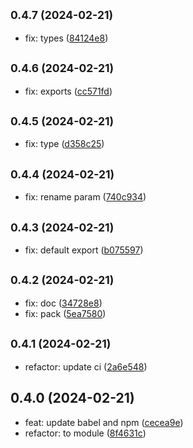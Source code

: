 ## <small>0.4.7 (2024-02-21)</small>

* fix: types ([84124e8](https://github.com/rosmarinus-project/common-plugins/commit/84124e8))



## <small>0.4.6 (2024-02-21)</small>

* fix: exports ([cc571fd](https://github.com/rosmarinus-project/common-plugins/commit/cc571fd))



## <small>0.4.5 (2024-02-21)</small>

* fix: type ([d358c25](https://github.com/rosmarinus-project/common-plugins/commit/d358c25))



## <small>0.4.4 (2024-02-21)</small>

* fix: rename param ([740c934](https://github.com/rosmarinus-project/common-plugins/commit/740c934))



## <small>0.4.3 (2024-02-21)</small>

* fix: default export ([b075597](https://github.com/rosmarinus-project/common-plugins/commit/b075597))



## <small>0.4.2 (2024-02-21)</small>

* fix: doc ([34728e8](https://github.com/rosmarinus-project/common-plugins/commit/34728e8))
* fix: pack ([5ea7580](https://github.com/rosmarinus-project/common-plugins/commit/5ea7580))



## <small>0.4.1 (2024-02-21)</small>

* refactor: update ci ([2a6e548](https://github.com/rosmarinus-project/common-plugins/commit/2a6e548))



## 0.4.0 (2024-02-21)

* feat: update babel and npm ([cecea9e](https://github.com/rosmarinus-project/common-plugins/commit/cecea9e))
* refactor: to module ([8f4631c](https://github.com/rosmarinus-project/common-plugins/commit/8f4631c))



